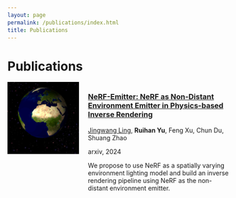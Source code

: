 ```yaml
---
layout: page
permalink: /publications/index.html
title: Publications
---
```


# Publications
<div style="display:flex; flex-direction:row; margin-bottom:20px;">
  <div style="flex:1; margin-right:20px;">
    <img src="./teaser/NeRF_emitter.gif" alt="ShadowNeuS">
  </div>
  <div style="flex:2;">
    <h3>
        <a href="https://nerfemitterpbir.github.io/">NeRF-Emitter: NeRF as Non-Distant Environment Emitter in Physics-based Inverse Rendering</a>
    </h3>
    </h3>
    <p>
    <a href="https://gerwang.github.io/">Jingwang Ling</a>, <b>Ruihan Yu</b>, Feng Xu, Chun Du, Shuang Zhao
    </p>
    <p>
    arxiv, 2024
    </p>
    <p>
    We propose to use NeRF as a spatially varying environment lighting model and build an inverse rendering pipeline using NeRF as the non-distant environment emitter.
    </p>
  </div>
</div>